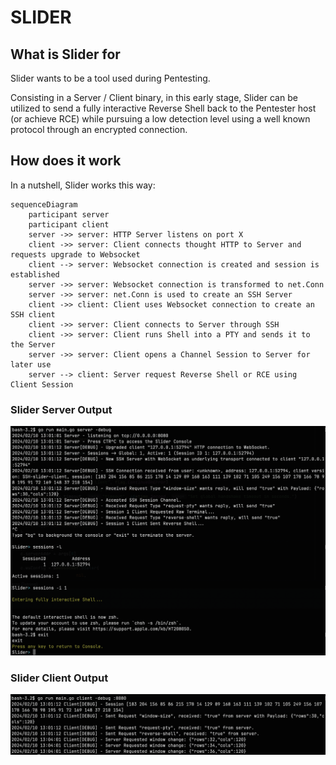 # SLIDER

## What is Slider for

Slider wants to be a tool used during Pentesting. 

Consisting in a Server / Client binary, in this early stage, Slider can be utilized to send a 
fully interactive Reverse Shell back to the Pentester host (or achieve RCE) while pursuing a low detection level 
using a well known protocol through an encrypted connection.

## How does it work

In a nutshell, Slider works this way:

```mermaid
sequenceDiagram
    participant server
    participant client
    server ->> server: HTTP Server listens on port X 
    client ->> server: Client connects thought HTTP to Server and requests upgrade to Websocket
    client --> server: Websocket connection is created and session is established
    server ->> server: Websocket connection is transformed to net.Conn
    server ->> server: net.Conn is used to create an SSH Server
    client ->> client: Client uses Websocket connection to create an SSH client
    client ->> server: Client connects to Server through SSH
    client ->> server: Client runs Shell into a PTY and sends it to the Server
    server ->> server: Client opens a Channel Session to Server for later use
    server --> client: Server request Reverse Shell or RCE using Client Session
```
### Slider Server Output
![Slider Server](doc/slider_server.png)

### Slider Client Output
![Slider Client](doc/slider_client.png)



